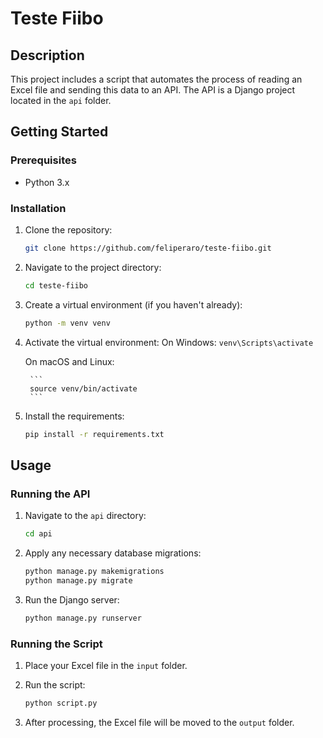 # Teste Fiibo

## Description

This project includes a script that automates the process of reading an Excel file and sending this data to an API. The API is a Django project located in the `api` folder.

## Getting Started

### Prerequisites

- Python 3.x

### Installation

1. Clone the repository:

    ```bash
    git clone https://github.com/feliperaro/teste-fiibo.git
    ```

2. Navigate to the project directory:

    ```bash
    cd teste-fiibo
    ```

3. Create a virtual environment (if you haven't already):

    ```bash
    python -m venv venv
    ```

4. Activate the virtual environment:
    On Windows:
        ```
        venv\Scripts\activate
        ```

    On macOS and Linux:
        
        ```
        source venv/bin/activate
        ```

5. Install the requirements:

    ```bash
    pip install -r requirements.txt
    ```

## Usage

### Running the API

1. Navigate to the `api` directory:

    ```bash
    cd api
    ```

2. Apply any necessary database migrations:

    ```bash
    python manage.py makemigrations
    python manage.py migrate
    ```

3. Run the Django server:

    ```bash
    python manage.py runserver
    ```

### Running the Script

1. Place your Excel file in the `input` folder.
2. Run the script:

    ```bash
    python script.py
    ```

3. After processing, the Excel file will be moved to the `output` folder.
